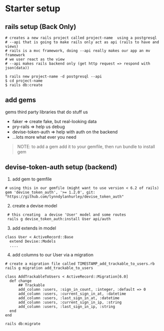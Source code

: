 # Starter setup


## rails setup (Back Only)

```
# creates a new rails project called project-name  using a postgresql
# --api that is going to make rails only act as api (rails to have and views)
# rails is a mvc framework, doing --api really makes our app an mv framework
# we user react as the view
# --api makes rails backend only (get http request => respond with json(data))

$ rails new project-name -d postgresql --api
$ cd project-name 
$ rails db:create
```

## add gems
gems third party libraries that do stuff us
- faker => create fake, but real-looking data
- pry-rails => help us debug
- devise-token-auth => help with auth on the backend
- ...lots more what ever you need

> NOTE: to add a gem add it to your gemfile, then run bundle to install gem


## devise-token-auth setup (backend)
1. add gem to gemfile
```
# using this in our gemfile (might want to use version < 6.2 of rails)
gem 'devise_token_auth', '>= 1.2.0', git: "https://github.com/lynndylanhurley/devise_token_auth"
```

2. create a devise model 
```
 # this creating  a devise 'User' model and some routes
 rails g devise_token_auth:install User api/auth

```

3. add extends in model
```
class User < ActiveRecord::Base
  extend Devise::Models
  ....
```

4. add columns to our User via a migration

```
# create a migration file called TIMESTAMP_add_trackable_to_users.rb
rails g migration add_trackable_to_users
```

```
class AddTrackableToUsers < ActiveRecord::Migration[6.0]
  def change
      ## Trackable
      add_column :users, :sign_in_count, :integer, :default => 0
      add_column :users, :current_sign_in_at, :datetime
      add_column :users, :last_sign_in_at, :datetime
      add_column :users, :current_sign_in_ip, :string
      add_column :users, :last_sign_in_ip, :string
  end
end
```

```
rails db:migrate
```